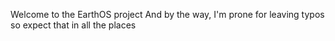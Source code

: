 Welcome to the EarthOS project 
And by the way, I'm prone for leaving typos so expect that in all the places

